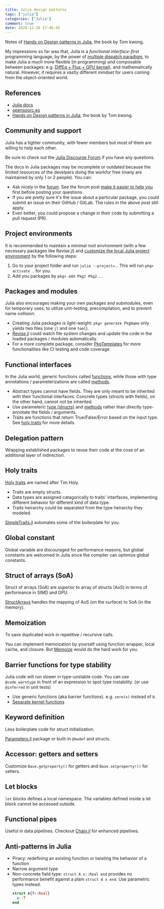 ```yaml
---
title: Julia design patterns
tags: ["julia"]
categories: ["Julia"]
comment: true
date: 2020-12-20 17:46:45
---
```


Notes of [Hands on Design patterns in Julia](https://www.packtpub.com/product/hands-on-design-patterns-and-best-practices-with-julia/9781838648817), the book by Tom kwong.

<!--more-->

My impressions so far was that, Julia is a _functional interface-first_ programming language, by the power of [multiple dispatch paradigm](https://opensourc.es/blog/basics-multiple-dispatch/), to make Julia a much more flexible (in programming) and composable between packages: e.g. [DiffEq + Flux + GPU kernel](https://github.com/SciML/DiffEqFlux.jl)), and mathematically natural. However, it requires a vastly different mindset for users coming from the object-oriented world.

## References

- [Julia docs](https://docs.julialang.org/en/v1/)
- [opensourc.es](https://opensourc.es/)
- [Hands on Design patterns in Julia](https://www.packtpub.com/product/hands-on-design-patterns-and-best-practices-with-julia/9781838648817), the book by Tom kwong.

## Community and support

Julia has a tighter community, with fewer members but most of them are willing to help each other.

Be sure to check out the [Julia Discourse Forum][forum] if you have any questions.

The docs in Julia packages may be incomplete or outdated because the limited resources of the develpers doing the workfor free (many are maintained by only 1 or 2 people). You can:
- Ask nicely in the [forum][]. See the forum post [make it easier to help you](https://discourse.julialang.org/t/psa-make-it-easier-to-help-you/14757) first before posting your questions.
- If you are pretty sure it's the issue about a particular package, you could submit an issue on their GitHub / GitLab. The rules in the above post still apply.
- Even better, you could propose a change in their code by submitting a pull request (PR).

[forum]: https://discourse.julialang.org/


## Project environments

It is recommended to maintain a minimal root environment (with a few necessary packages like Revise.jl) and [customize the local Julia project environment](https://opensourc.es/blog/all-about-pkg/#environments) by the following steps:

1. Go to your project folder and run `julia --project=.`. This will run `pkg> activate .` for you.
2. Add you packages by `pkg> add Pkg1 Pkg2...`

## Packages and modules

Julia also encourages making your own packages and submodules, even for temporary uses, to utilize unit-testing, precompilation, and to prevent name collision.

- Creating Julia packages is light-weight: `pkg> generate PkgName` only yields two files (one `jl` and one `toml`).
- [Revise.jl](https://github.com/timholy/Revise.jl) could watch file system changes and update the code in the loaded packages / modules automatically.
- For a more complete package, consider [PkgTemplates](https://github.com/invenia/PkgTemplates.jl) for more functionalities like CI testing and code coverage.

## Functional interfaces

In the Julia world, generic functions called [functions](https://docs.julialang.org/en/v1/manual/functions/), while those with type annotations / parameterizations are called [methods](https://docs.julialang.org/en/v1/manual/methods/).

- Abstract types cannot have fields. They are only meant to be inherited with their functional interfaces. Concrete types (structs with fields), on the other hand, cannot not be inherited.
- Use parameteric [type (structs)](https://docs.julialang.org/en/v1/manual/types/#Parametric-Types) and [methods](https://docs.julialang.org/en/v1/manual/methods/#Parametric-Methods) rather than directly type-annotate the fields / arguments.
- Traits are functions that return True/False/Error based on the input type. See [holy traits](https://www.juliabloggers.com/the-emergent-features-of-julialang-part-ii-traits/) for more details.

## Delegation pattern

Wrapping established packages to reuse their code at the cose of an additional layer of indirection.

## Holy traits

[Holy traits](https://www.juliabloggers.com/the-emergent-features-of-julialang-part-ii-traits/) are named after Tim Holy.

- Traits are empty structs.
- Data types are assigned catagorically to traits' interfaces, implementing different behavior for different kind of data type.
- Traits heirarchy could be separated from the type heirarchy they modeled.

[SimpleTraits.jl](https://github.com/mauro3/SimpleTraits.jl) automates some of the boilerplate for you.

## Global constant

Global variable are discouraged for performance reasons, but global constants are welcomed in Julia since the compiler can optimize global constants.

## Struct of arrays (SoA)

Struct of arrays (SoA) are superior to array of structs (AoS) in terms of performance in SIMD and GPU.

[StructArrays](https://github.com/JuliaArrays/StructArrays.jl) handles the mapping of AoS (on the surface) to SoA (in the memory).

## Memoization

To save duplicated work in repetitive / recursive calls.

You can implement memoization by yourself using function wrapper, local cache, and closure. But [Memoize](https://github.com/JuliaCollections/Memoize.jl) would do the hard work for you.

## Barrier functions for type stability

Julia code will run slower in type-unstable code. You can use `@code_warntype` in front of an expression to spot type instability. (or use `@inferred` in unit tests)

- Use generic functions (aka barrier functions). e.g. `zero(x)` instead of `0`.
- [Separate kernel functions](https://docs.julialang.org/en/v1/manual/performance-tips/#kernel-functions)

## Keyword definition

Less boilerplate code for struct initialization.

[Parameters.jl](https://github.com/mauro3/Parameters.jl) package or built-in `@kwdef` and structs.

## Accessor: getters and setters

Customize `Base.getproperty()` for getters and `Base.setproperty!()` for setters.

## Let blocks

`let` blocks defines a local namespace. The variables defined inside a let block cannot be accessed outside.

## Functional pipes

Useful in data pipelines. Checkout [Chain.jl](https://github.com/jkrumbiegel/Chain.jl) for enhanced pipelines.

## Anti-patterns in Julia

- Piracy: redefining an existing function or twisting the behavior of a function
- Narrow argument type
- Non-concrete field type: `struct A x::Real end` provides no performance benefit against a plain `struct A x end`. Use parametric types instead.
  ```julia
  struct A{T<:Real}
    x::T
  end
  ```
